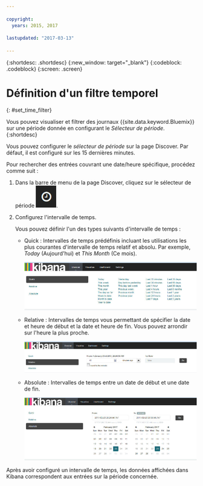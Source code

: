 ```yaml
---

copyright:
  years: 2015, 2017

lastupdated: "2017-03-13"

---
```



{:shortdesc: .shortdesc}
{:new_window: target="_blank"}
{:codeblock: .codeblock}
{:screen: .screen}

# Définition d'un filtre temporel
{: #set_time_filter}

Vous pouvez visualiser et filtrer des journaux {{site.data.keyword.Bluemix}} sur une période donnée en configurant le *Sélecteur de période*.
{:shortdesc}

Vous pouvez configurer le *sélecteur de période* sur la page Discover. Par défaut, il est configuré sur les 15 dernières minutes. 

Pour rechercher des entrées couvrant une date/heure spécifique, procédez comme suit :

1. Dans la barre de menu de la page Discover, cliquez sur le sélecteur de période ![Sélecteur de période](images/k4_time_picker_icon.jpg "Sélecteur de période").

2. Configurez l'intervalle de temps. 

    Vous pouvez définir l'un des types suivants d'intervalle de temps :
    
    * Quick : Intervalles de temps prédéfinis incluant les utilisations les plus courantes d'intervalle de temps relatif et absolu. Par exemple, *Today* (Aujourd'hui) et *This Month* (Ce mois). 
    
        ![Options Quick du sélecteur de période](images/k4_time_picker_quick.jpg "Options Quick du sélecteur de période")
    
    * Relative : Intervalles de temps vous permettant de spécifier la date et heure de début et la date et heure de fin. Vous pouvez arrondir sur l'heure la plus proche.
    
        ![Options de sélecteur de période relative](images/k4_time_picker_relative.jpg "Options de sélecteur de période relative")
    
    * Absolute : Intervalles de temps entre un date de début et une date de fin.
    
        ![Options de sélecteur de période absolue](images/k4_time_picker_absolute.jpg "Options de sélecteur de période absolue")
      

Après avoir configuré un intervalle de temps, les données affichées dans Kibana correspondent aux entrées sur la période concernée.



